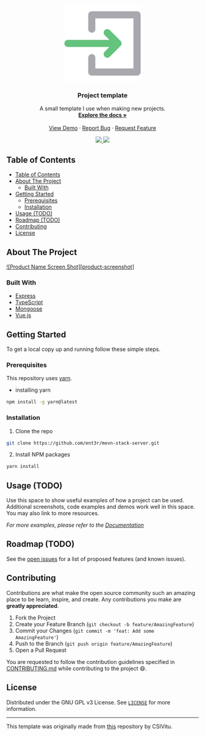 <!--markdownlint-disable first-line-heading ol-prefix -->

<!-- FIND AND REPLACE:
ent3r/mevn-stack-server - replace with the repo URL
 -->

<!-- PROJECT LOGO -->
<br />
<p align="center">
  <a href="https://github.com/ent3r/mevn-stack-server">
    <img src="https://raw.githubusercontent.com/ent3r/ent3r/master/enter_icon_1024x1024.png" alt="Logo" width="200">
  </a>

  <h3 align="center">Project template</h3>

  <p align="center">
    A small template I use when making new projects.
    <br />
    <a href="https://github.com/ent3r/mevn-stack-server/wiki"><strong>Explore the docs »</strong></a>
    <br />
    <br />
    <a href="https://github.com/ent3r/mevn-stack-server">View Demo</a>
    ·
    <a href="https://github.com/ent3r/mevn-stack-server/issues/new">Report Bug</a>
    ·
    <a href="https://github.com/ent3r/mevn-stack-server/issues/new">Request Feature</a>
  </p>
  <div align="center">
  <a href="https://github.com/ent3r/mevn-stack-server/issues">
    <img src="https://img.shields.io/github/issues/ent3r/mevn-stack-server.svg"/>
  </a>
  <a href="https://github.com/ent3r/corax-bot-nodejs-rewrite/pulls">
      <img src="https://img.shields.io/github/issues-pr-raw/ent3r/corax-bot-nodejs-rewrite.svg">
    </a>
  </div>
</p>

<!-- TABLE OF CONTENTS -->

## Table of Contents

- [Table of Contents](#table-of-contents)
- [About The Project](#about-the-project)
  - [Built With](#built-with)
- [Getting Started](#getting-started)
  - [Prerequisites](#prerequisites)
  - [Installation](#installation)
- [Usage (TODO)](#usage-todo)
- [Roadmap (TODO)](#roadmap-todo)
- [Contributing](#contributing)
- [License](#license)

<!-- ABOUT THE PROJECT -->

## About The Project

[![Product Name Screen Shot][product-screenshot]](https://example.com)

<!-- Here's a blank template to get started:
**To avoid retyping too much info. Do a search and replace with your text editor for the following:**
`repo` -->

### Built With

- [Express](https://expressjs.com)
- [TypeScript](https://typescriptlang.org)
- [Mongoose](https://mongoosejs.com)
- [Vue.js](https://vuejs.org)

<!-- GETTING STARTED -->

## Getting Started

To get a local copy up and running follow these simple steps.

### Prerequisites

This repository uses [yarn](https://yarnpkg.com).

- installing yarn

```bash
npm install -g yarn@latest
```

### Installation

1. Clone the repo

```bash
git clone https://github.com/ent3r/mevn-stack-server.git
```

2. Install NPM packages

```sh
yarn install
```

<!-- USAGE EXAMPLES -->

## Usage (TODO)

Use this space to show useful examples of how a project can be used. Additional screenshots, code examples and demos work well in this space. You may also link to more resources.

_For more examples, please refer to the [Documentation](https://example.com)_

<!-- ROADMAP -->

## Roadmap (TODO)

See the [open issues](https://github.com/ent3r/mevn-stack-server/issues) for a list of proposed features (and known issues).

<!-- CONTRIBUTING -->

## Contributing

Contributions are what make the open source community such an amazing place to be learn, inspire, and create. Any contributions you make are **greatly appreciated**.

1. Fork the Project
2. Create your Feature Branch (`git checkout -b feature/AmazingFeature`)
3. Commit your Changes (`git commit -m 'feat: Add some AmazingFeature'`)
4. Push to the Branch (`git push origin feature/AmazingFeature`)
5. Open a Pull Request

You are requested to follow the contribution guidelines specified in [CONTRIBUTING.md](./CONTRIBUTING.md) while contributing to the project :smile:.

<!-- LICENSE -->

## License

Distributed under the GNU GPL v3 License. See [`LICENSE`](./LICENSE) for more information.

---

This template was originally made from [this][csivitu-original-repo] repository by CSIVitu.

<!-- MARKDOWN LINKS & IMAGES -->
<!-- https://www.markdownguide.org/basic-syntax/#reference-style-links -->

[csivitu-original-repo]: https://github.com/csivitu/Template
